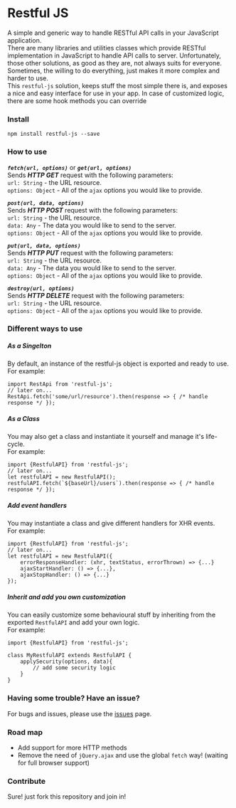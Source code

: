 # Restful JS
A simple and generic way to handle RESTful API calls in your JavaScript application.<br>
There are many libraries and utilities classes which provide RESTful implementation in JavaScript to handle API calls to server. Unfortunately, those other solutions, as good as they are, not always suits for everyone. Sometimes, the willing to do everything, just makes it more complex and harder to use. <br>
This `restful-js` solution, keeps stuff the most simple there is, and exposes a nice and easy interface for use in your app.
In case of customized logic, there are some hook methods you can override

### Install
```
npm install restful-js --save
```

### How to use
***`fetch(url, options)`*** or ***`get(url, options)`***<br>
Sends ***HTTP GET*** request with the following parameters:<br>
`url: String` - the URL resource.<br>
`options: Object` - All of the `ajax` options you would like to provide.

***`post(url, data, options)`***<br>
Sends ***HTTP POST*** request with the following parameters:<br>
`url: String` - the URL resource.<br>
`data: Any` - The data you would like to send to the server.<br>
`options: Object` - All of the `ajax` options you would like to provide.

***`put(url, data, options)`***<br>
Sends ***HTTP PUT*** request with the following parameters:<br>
`url: String` - the URL resource.<br>
`data: Any` - The data you would like to send to the server.<br>
`options: Object` - All of the `ajax` options you would like to provide.

***`destroy(url, options)`***<br>
Sends ***HTTP DELETE*** request with the following parameters:<br>
`url: String` - the URL resource.<br>
`options: Object` - All of the `ajax` options you would like to provide.

### Different ways to use

##### As a Singelton
By default, an instance of the restful-js object is exported and ready to use.<br>
For example:<br>
```
import RestApi from 'restful-js';
// later on...
RestApi.fetch('some/url/resource').then(response => { /* handle response */ });

```

##### As a Class
You may also get a class and instantiate it yourself and manage it's life-cycle. <br>
For example:<br>
```
import {RestfulAPI} from 'restful-js';
// later on...
let restfulAPI = new RestfulAPI();
restfulAPI.fetch(`${baseUrl}/users`).then(response => { /* handle response */ });
```

##### Add event handlers
You may instantiate a class and give different handlers for XHR events. <br>
For example:<br>
```
import {RestfulAPI} from 'restful-js';
// later on...
let restfulAPI = new RestfulAPI({
	errorResponseHandler: (xhr, textStatus, errorThrown) => {...}
	ajaxStartHandler: () => {...},
	ajaxStopHandler: () => {...}
});
```

##### Inherit and add you own customization
You can easily customize some behavioural stuff by inheriting from the exported `RestfulAPI` and add your own logic.
<br>
For example:<br>
```
import {RestfulAPI} from 'restful-js';

class MyRestfulAPI extends RestfulAPI {
    applySecurity(options, data){
        // add some security logic
    }
}
```

### Having some trouble? Have an issue?
For bugs and issues, please use the [issues](https://github.com/zivl/restful-js/issues) page.


### Road map
* Add support for more HTTP methods
* Remove the need of `jQuery.ajax` and use the global `fetch` way! (waiting for full browser support)


### Contribute
Sure! just fork this repository and join in!
